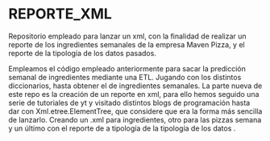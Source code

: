 # REPORTE_XML
Repositorio empleado para lanzar un xml, con la finalidad de realizar un reporte de los ingredientes semanales de la empresa Maven Pizza, y el reporte de la tipología de los datos pasados. 


Empleamos el código empleado anteriormente para sacar la predicción semanal de ingredientes mediante una ETL. Jugando con los distintos diccionarios, hasta obtener el de ingredientes semanales. La parte nueva de este repo es la creación de un reporte en xml, para ello hemos seguido una serie de tutoriales de yt y visitado distintos blogs de programación hasta dar con Xml.etree.ElementTree, que considere que era la forma más sencilla de lanzarlo.
Creando un .xml para ingredientes, otro para las pizzas semana y un último con el reporte de a tipología de la tipología de los datos .  

